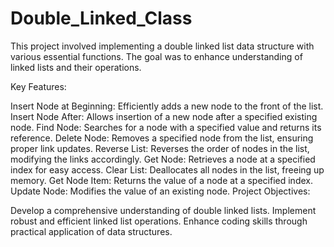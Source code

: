 # Double_Linked_Class
This project involved implementing a double linked list data structure with various essential functions. The goal was to enhance understanding of linked lists and their operations.

Key Features:

Insert Node at Beginning: Efficiently adds a new node to the front of the list.
Insert Node After: Allows insertion of a new node after a specified existing node.
Find Node: Searches for a node with a specified value and returns its reference.
Delete Node: Removes a specified node from the list, ensuring proper link updates.
Reverse List: Reverses the order of nodes in the list, modifying the links accordingly.
Get Node: Retrieves a node at a specified index for easy access.
Clear List: Deallocates all nodes in the list, freeing up memory.
Get Node Item: Returns the value of a node at a specified index.
Update Node: Modifies the value of an existing node.
Project Objectives:

Develop a comprehensive understanding of double linked lists.
Implement robust and efficient linked list operations.
Enhance coding skills through practical application of data structures.
